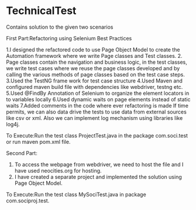 # TechnicalTest
Contains solution to the given two scenarios

First Part:Refactoring using Selenium Best Practices

1.I designed the refactored code to use Page Object Model to create the Automation framework where we write Page classes and Test classes.
2. Page classes contain the navigation and business logic, in the test classes, we write test cases where we reuse the page classes developed and by calling the various methods of page classes based on the test case steps.
3.Used the TestNG frame work for test case structure
4.Used Maven and configured maven build file with dependencies like webdriver, testng etc.
5.Used @FindBy Annotation of Selenium to organize the element locators in to variables locally
6.Used dynamic waits on page elements instead of static waits
7.Added comments in the code where ever refactoring is made
If time permits, we can also data drive the tests to use data from external sources like csv or xml. Also we can implement log mechanism using libraries like log4j. 

To Execute:Run the test class ProjectTest.java in the package com.soci.test or run maven pom.xml file. 


Second Part:
1. To access the webpage from webdriver, we need to host the file and I have used neocities.org for hosting. 
2. I have created a separate project and implemented the solution using Page Object Model. 

To Execute:Run the test class MySociTest.java  in package com.sociproj.test.
